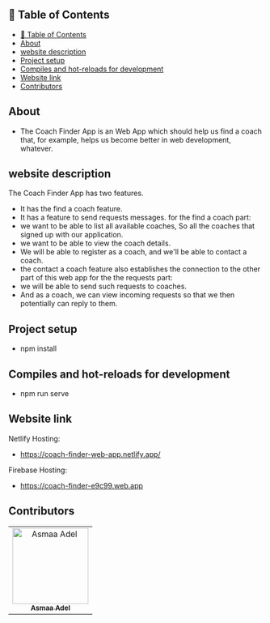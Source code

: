 ## 📝 Table of Contents

- [📝 Table of Contents](#-table-of-contents)
- [About <a name = "about"></a>](#about-)
- [website description <a name = "website-description"></a>](#website-description-)
- [Project setup <a name = "Project-setup"></a>](#project-setup-)
- [Compiles and hot-reloads for development <a name = "Compiles-and-hot-reloads-for-development"></a>](#compiles-and-hot-reloads-for-development-)
- [Website link <a name = "link"></a>](#website-link-)
- [Contributors <a name = "Contributors"></a>](#contributors-)

## About <a name = "about"></a>
- The Coach Finder App is an Web App which should help us find a coach that, for example,
helps us become better in web development, whatever.

## website description <a name = "website-description"></a>

The Coach Finder App has two features.
- It has the find a coach feature.
- It has a feature to send requests messages.
for the find a coach part:
- we want to be able to list all available coaches, So all the coaches that signed up with our application.
- we want to be able to view the coach details.
- We will be able to register as a coach, and we'll be able to contact a coach.
- the contact a coach feature also establishes the connection to the other part of this web app
for the the requests part:
- we will be able to send such requests to coaches.
- And as a coach, we can view incoming requests so that we then potentially can reply to them.

## Project setup <a name = "Project-setup"></a>
- npm install

## Compiles and hot-reloads for development <a name = "Compiles-and-hot-reloads-for-development"></a>
- npm run serve

## Website link <a name = "link"></a>
Netlify Hosting:
- https://coach-finder-web-app.netlify.app/

Firebase Hosting:
- https://coach-finder-e9c99.web.app

## Contributors <a name = "Contributors"></a>

<table>
  <tr>
    <td align="center">
    <a href="https://github.com/asmaaadel0" target="_black">
    <img src="https://avatars.githubusercontent.com/u/88618793?s=400&u=886a14dc5ef5c205a8e51942efe9665ed8fd4717&v=4" width="150px;" alt="Asmaa Adel"/>
    <br />
    <sub><b>Asmaa Adel</b></sub></a>
    
  </tr>
 </table>

